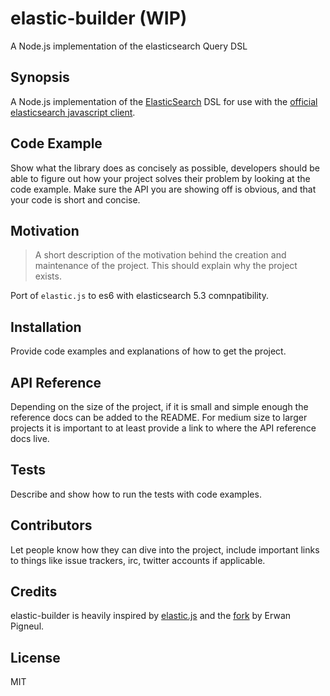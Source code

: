 # elastic-builder (WIP)
A Node.js implementation of the elasticsearch Query DSL

## Synopsis
A Node.js implementation of the [ElasticSearch](http://www.elasticsearch.org/) DSL for use with the [official elasticsearch javascript client](http://www.elasticsearch.org/guide/en/elasticsearch/client/javascript-api/current/index.html).

## Code Example
Show what the library does as concisely as possible, developers should be able to figure out how your project solves their problem by looking at the code example. Make sure the API you are showing off is obvious, and that your code is short and concise.

## Motivation
> A short description of the motivation behind the creation and maintenance of the project. This should explain why the project exists.

Port of `elastic.js` to es6 with elasticsearch 5.3 comnpatibility.

## Installation
Provide code examples and explanations of how to get the project.

## API Reference
Depending on the size of the project, if it is small and simple enough the reference docs can be added to the README. For medium size to larger projects it is important to at least provide a link to where the API reference docs live.

## Tests
Describe and show how to run the tests with code examples.

## Contributors
Let people know how they can dive into the project, include important links to things like issue trackers, irc, twitter accounts if applicable.

## Credits
elastic-builder is heavily inspired by [elastic.js](https://github.com/fullscale/elastic.js)
and the [fork](https://github.com/ErwanPigneul/elastic.js) by Erwan Pigneul.

## License
MIT
